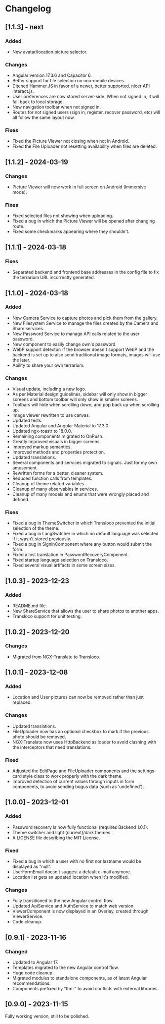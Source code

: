 # Changelog

## [1.1.3] - next

### Added

- New avatar/location picture selector.

### Changes

- Angular version 17.3.6 and Capacitor 6.
- Better support for file selection on non-mobile devices.
- Ditched Hammer.JS in favor of a newer, better supported, nicer API interact.js.
- User preferences are now stored server-side. When not signed in, it will fall
back to local storage.
- New navigation toolbar when not signed in.
- Routes for not signed users (sign in, register, recover password, etc) will
all follow the same layout now.

### Fixes

- Fixed the Picture Viewer not closing when not in Android.
- Fixed the File Uploader not resetting availability when files are deleted.

## [1.1.2] - 2024-03-19

### Changes

- Picture Viewer will now work in full screen on Android (Immersive mode).

### Fixes

- Fixed selected files not showing when uploading.
- Fixed a bug in which the Picture Viewer will be opened after changing route.
- Fixed some checkmarks appearing where they shouldn't.

## [1.1.1] - 2024-03-18

### Fixes

- Separated backend and frontend base addresses in the config file to fix the
terrarium URL incorrectly generated.

## [1.1.0] - 2024-03-18

### Added

- New Camera Service to capture photos and pick them from the gallery.
- New Filesystem Service to manage the files created by the Camera and Share
services.
- New Password Service to manage API calls related to the user password.
- New component to easily change own's password.
- WebP support detector: if the browser doesn't support WebP and the backend
is set up to also send traditional image formats, images will use the later.
- Ability to share your own terrarium.

### Changes

- Visual update, including a new logo.
- As per Material design guidelines, sidebar will only show in bigger screens
and bottom toolbar will only show in smaller screens.
- Toolbars will hide when scrolling down, and pop back up when scrolling up.
- Image viewer rewritten to use canvas.
- Updated tests.
- Updated Angular and Angular Material to 17.3.0.
- Updated ngx-toastr to 18.0.0.
- Remaining components migrated to OnPush.
- Greatly Improved visuals in bigger screens.
- Improved markup semantics.
- Improved methods and properties protection.
- Updated translations.
- Several components and services migrated to signals. Just for my own
amusement.
- Rewritten forms for a better, cleaner system.
- Reduced function calls from templates.
- Cleanup of theme related variables.
- Cleanup of many observables in services.
- Cleanup of many models and enums that were wrongly placed and defined.

### Fixes

- Fixed a bug in ThemeSwitcher in which Transloco prevented the initial
selection of the theme.
- Fixed a bug in LangSwitcher in which no default language was selected if it
wasn't stored previously.
- Fixed a bug in SigninComponent where any button would submit the form.
- Fixed a lost translation in PasswordRecoveryComponent.
- Fixed startup language selection on Transloco.
- Fixed several visual artifacts in some screen sizes.

## [1.0.3] - 2023-12-23

### Added

- README.md file.
- New ShareService that allows the user to share photos to another apps.
- Transloco support for unit testing.

## [1.0.2] - 2023-12-20

### Changes

- Migrated from NGX-Translate to Transloco.

## [1.0.1] - 2023-12-08

### Added

- Location and User pictures can now be removed rather than just replaced.

### Changes

- Updated translations.
- FileUploader now has an optional checkbox to mark if the previous photo
should be removed.
- NGX-Translate now uses HttpBackend as loader to avoid clashing with the
interceptors that need translations.

### Fixed

- Adjusted the EditPage and FileUploader components and the settings-card style
class to work properly with the dark theme.
- Improved detection of current values through inputs in form components,
to avoid sending bogus data (such as 'undefined').

## [1.0.0] - 2023-12-01

### Added

- Password recovery is now fully functional (requires Backend 1.0.1).
- Theme switcher and light (current)/dark themes.
- A LICENSE file describing the MIT License.

### Fixed

- Fixed a bug in which a user with no first nor lastname would be displayed
as "null".
- UserFormEmail doesn't suggest a default e-mail anymore.
- Location list gets an updated location when it's modified.

### Changes

- Fully transitioned to the new Angular control flow.
- Updated ApiService and AuthService to match web version.
- ViewerComponent is now displayed in an Overlay, created through
ViewerService.
- Code cleanup.

## [0.9.1] - 2023-11-16

### Changed

- Updated to Angular 17.
- Templates migrated to the new Angular control flow.
- Huge code cleanup.
- Migrated modules to standalone components, as of latest Angular
recommendations.
- Components prefixed by "ltm-" to avoid conflicts with external libraries.

## [0.9.0] - 2023-11-15

Fully working version, still to be polished.
